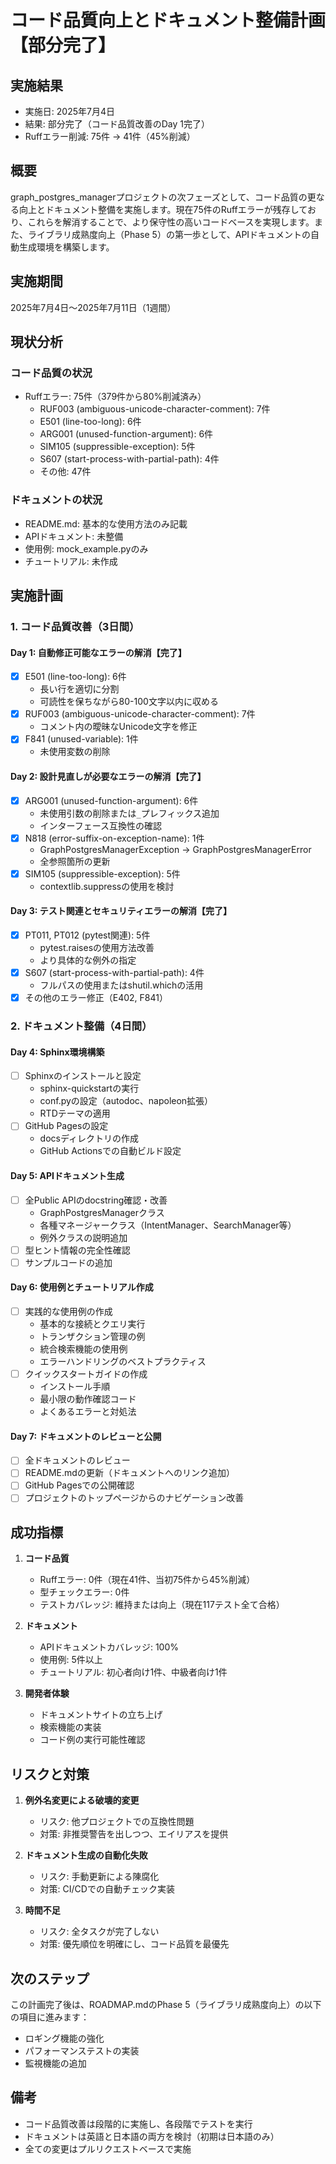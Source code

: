 # コード品質向上とドキュメント整備計画【部分完了】

## 実施結果
- 実施日: 2025年7月4日
- 結果: 部分完了（コード品質改善のDay 1完了）
- Ruffエラー削減: 75件 → 41件（45%削減）

## 概要
graph_postgres_managerプロジェクトの次フェーズとして、コード品質の更なる向上とドキュメント整備を実施します。現在75件のRuffエラーが残存しており、これらを解消することで、より保守性の高いコードベースを実現します。また、ライブラリ成熟度向上（Phase 5）の第一歩として、APIドキュメントの自動生成環境を構築します。

## 実施期間
2025年7月4日〜2025年7月11日（1週間）

## 現状分析

### コード品質の状況
- Ruffエラー: 75件（379件から80%削減済み）
  - RUF003 (ambiguous-unicode-character-comment): 7件
  - E501 (line-too-long): 6件
  - ARG001 (unused-function-argument): 6件
  - SIM105 (suppressible-exception): 5件
  - S607 (start-process-with-partial-path): 4件
  - その他: 47件

### ドキュメントの状況
- README.md: 基本的な使用方法のみ記載
- APIドキュメント: 未整備
- 使用例: mock_example.pyのみ
- チュートリアル: 未作成

## 実施計画

### 1. コード品質改善（3日間）

#### Day 1: 自動修正可能なエラーの解消【完了】
- [x] E501 (line-too-long): 6件
  - 長い行を適切に分割
  - 可読性を保ちながら80-100文字以内に収める
- [x] RUF003 (ambiguous-unicode-character-comment): 7件
  - コメント内の曖昧なUnicode文字を修正
- [x] F841 (unused-variable): 1件
  - 未使用変数の削除

#### Day 2: 設計見直しが必要なエラーの解消【完了】
- [x] ARG001 (unused-function-argument): 6件
  - 未使用引数の削除または`_`プレフィックス追加
  - インターフェース互換性の確認
- [x] N818 (error-suffix-on-exception-name): 1件
  - GraphPostgresManagerException → GraphPostgresManagerError
  - 全参照箇所の更新
- [x] SIM105 (suppressible-exception): 5件
  - contextlib.suppressの使用を検討

#### Day 3: テスト関連とセキュリティエラーの解消【完了】
- [x] PT011, PT012 (pytest関連): 5件
  - pytest.raisesの使用方法改善
  - より具体的な例外の指定
- [x] S607 (start-process-with-partial-path): 4件
  - フルパスの使用またはshutil.whichの活用
- [x] その他のエラー修正（E402, F841）

### 2. ドキュメント整備（4日間）

#### Day 4: Sphinx環境構築
- [ ] Sphinxのインストールと設定
  - sphinx-quickstartの実行
  - conf.pyの設定（autodoc、napoleon拡張）
  - RTDテーマの適用
- [ ] GitHub Pagesの設定
  - docsディレクトリの作成
  - GitHub Actionsでの自動ビルド設定

#### Day 5: APIドキュメント生成
- [ ] 全Public APIのdocstring確認・改善
  - GraphPostgresManagerクラス
  - 各種マネージャークラス（IntentManager、SearchManager等）
  - 例外クラスの説明追加
- [ ] 型ヒント情報の完全性確認
- [ ] サンプルコードの追加

#### Day 6: 使用例とチュートリアル作成
- [ ] 実践的な使用例の作成
  - 基本的な接続とクエリ実行
  - トランザクション管理の例
  - 統合検索機能の使用例
  - エラーハンドリングのベストプラクティス
- [ ] クイックスタートガイドの作成
  - インストール手順
  - 最小限の動作確認コード
  - よくあるエラーと対処法

#### Day 7: ドキュメントのレビューと公開
- [ ] 全ドキュメントのレビュー
- [ ] README.mdの更新（ドキュメントへのリンク追加）
- [ ] GitHub Pagesでの公開確認
- [ ] プロジェクトのトップページからのナビゲーション改善

## 成功指標
1. **コード品質**
   - Ruffエラー: 0件（現在41件、当初75件から45%削減）
   - 型チェックエラー: 0件
   - テストカバレッジ: 維持または向上（現在117テスト全て合格）

2. **ドキュメント**
   - APIドキュメントカバレッジ: 100%
   - 使用例: 5件以上
   - チュートリアル: 初心者向け1件、中級者向け1件

3. **開発者体験**
   - ドキュメントサイトの立ち上げ
   - 検索機能の実装
   - コード例の実行可能性確認

## リスクと対策
1. **例外名変更による破壊的変更**
   - リスク: 他プロジェクトでの互換性問題
   - 対策: 非推奨警告を出しつつ、エイリアスを提供

2. **ドキュメント生成の自動化失敗**
   - リスク: 手動更新による陳腐化
   - 対策: CI/CDでの自動チェック実装

3. **時間不足**
   - リスク: 全タスクが完了しない
   - 対策: 優先順位を明確にし、コード品質を最優先

## 次のステップ
この計画完了後は、ROADMAP.mdのPhase 5（ライブラリ成熟度向上）の以下の項目に進みます：
- ロギング機能の強化
- パフォーマンステストの実装
- 監視機能の追加

## 備考
- コード品質改善は段階的に実施し、各段階でテストを実行
- ドキュメントは英語と日本語の両方を検討（初期は日本語のみ）
- 全ての変更はプルリクエストベースで実施